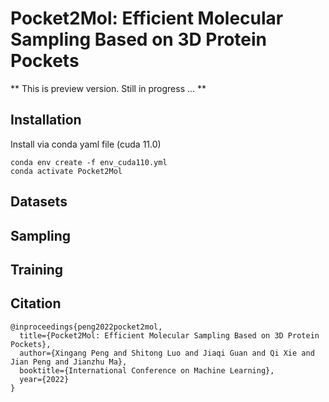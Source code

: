 # Pocket2Mol: Efficient Molecular Sampling Based on 3D Protein Pockets

** This is preview version. Still in progress ... **

## Installation

Install via conda yaml file (cuda 11.0)
```
conda env create -f env_cuda110.yml
conda activate Pocket2Mol
```
## Datasets

## Sampling

## Training


## Citation
```
@inproceedings{peng2022pocket2mol,
  title={Pocket2Mol: Efficient Molecular Sampling Based on 3D Protein Pockets},
  author={Xingang Peng and Shitong Luo and Jiaqi Guan and Qi Xie and Jian Peng and Jianzhu Ma},
  booktitle={International Conference on Machine Learning},
  year={2022}
}
```
